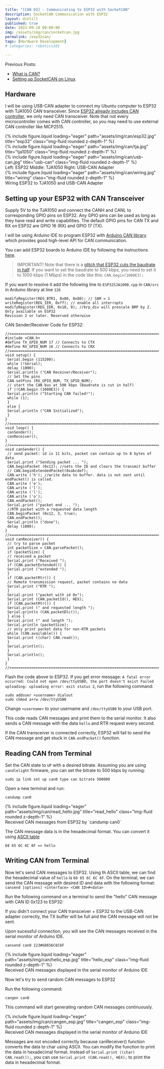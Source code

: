 ```yaml
---
title: "[CAN 03] - Communicating to ESP32 with SocketCAN" 
description: SocketCAN Communication with ESP32
layout: distill
published: true
date: 2023-09-10 00:00:00
img: /assets/img/can/socketcan.jpg
permalink: /esp32can/
tags: [Hardware Development]
# categories: robotics101

---
```


Previous Posts:
- [What is CAN?](/aboutcan/)
- [Setting up SocketCAN on Linux](/socketcan/)


## Hardware

I will be using USB-CAN adapter to connect my Ubuntu computer to ESP32 with TJA1050 CAN transceiver. Since [ESP32 already includes CAN controller](https://docs.espressif.com/projects/esp-idf/en/release-v3.3/api-reference/peripherals/can.html), we only need CAN transceiver. Note that not every microcontroller comes with CAN controller, so you may need to use external CAN controller like MCP2515.

<div class="row">
    <div class="col-sm mt-3 mt-md-0">
        {% include figure.liquid loading="eager" path="assets/img/can/esp32.jpg" title="esp32" class="img-fluid rounded z-depth-1" %}
    </div>
    <div class="col-sm mt-3 mt-md-0">
        {% include figure.liquid loading="eager" path="assets/img/can/tja.jpg" title="tja1050" class="img-fluid rounded z-depth-1" %}
    </div>
        <div class="col-sm mt-3 mt-md-0">
        {% include figure.liquid loading="eager" path="assets/img/can/usb-can.jpg" title="usb-can" class="img-fluid rounded z-depth-1" %}
    </div>
</div>
<div class="caption">
  Left: ESP32 Middle: TJA1050 Right: USB-CAN Adapter
</div>


<div class="row">
    <div class="col-sm mt-3 mt-md-0">
        {% include figure.liquid loading="eager" path="assets/img/can/wiring.jpg" title="wiring" class="img-fluid rounded z-depth-1" %}
    </div>
</div>
<div class="caption">
  Wiring ESP32 to TJA1050 and USB-CAN Adapter
</div>

## Setting up your ESP32 with CAN Transceiver

Supply 5V to the TJA1050 and connect the CANH and CANL to corresponding GPIO pins on ESP32. Any GPIO pins can be used as long as they have read and write capabilities.
The default GPIO pins for CAN TX and RX on ESP32 are GPIO 16 (RX) and GPIO 17 (TX). 

I will be using Arduino IDE to program ESP32 with [Arduino CAN library](https://github.com/sandeepmistry/arduino-CAN) which provides good high-level API for CAN communication.

You can add ESP32 boards to Arduino IDE by following the instructions [here](https://randomnerdtutorials.com/installing-the-esp32-board-in-arduino-ide-windows-instructions/).


>IMPORTANT! Note that there is a [glitch that ESP32 cuts the baudrate in half](https://github.com/sandeepmistry/arduino-CAN/issues/62). If you want to set the baudrate to 500 kbps, you need to set it to 1000 kbps (1 Mbps) in the code like this: `CAN.begin(1000E3);`

If you want to resolve it add the following line to `ESP32SJA1000.cpp` in `CAN/src` in Arduino library at line `126`
```
modifyRegister(REG_BTR1, 0x80, 0x80); // SAM = 1
writeRegister(REG_IER, 0xff); // enable all interrupts
modifyRegister(REG_IER, 0x10, 0); //brp_div will prescale BRP by 2. Only available on ESP32
Revision 2 or later. Reserved otherwise 
```


CAN Sender/Receiver Code for ESP32:

```
//==================================================================================//
#include <CAN.h>
#define TX_GPIO_NUM 17 // Connects to CTX
#define RX_GPIO_NUM 16 // Connects to CRX
//==================================================================================//
void setup() {
 Serial.begin (115200);
 while (!Serial);
 delay (1000);
 Serial.println ("CAN Receiver/Receiver");
 // Set the pins
 CAN.setPins (RX_GPIO_NUM, TX_GPIO_NUM);
 // start the CAN bus at 500 kbps (Baudrate is cut in half)
 if (!CAN.begin (1000E3)) {
 Serial.println ("Starting CAN failed!");
 while (1);
 }
 else {
 Serial.println ("CAN Initialized");
 }
}
//==================================================================================//
void loop() {
 canSender();
 canReceiver();
}
//==================================================================================//
void canSender() {
 // send packet: id is 11 bits, packet can contain up to 8 bytes of data
 Serial.print ("Sending packet ... ");
 CAN.beginPacket (0x12); //sets the ID and clears the transmit buffer
 // CAN.beginExtendedPacket(0xabcdef);
 CAN.write ('h'); //write data to buffer. data is not sent until endPacket() is called.
 CAN.write ('e');
 CAN.write ('l');
 CAN.write ('l');
 CAN.write ('o');
 CAN.endPacket();
 Serial.print ("packet end ... ");
 //RTR packet with a requested data length
 CAN.beginPacket (0x12, 3, true);
 CAN.endPacket();
 Serial.println ("done");
 delay (1000);
}
//==================================================================================//
void canReceiver() {
 // try to parse packet
 int packetSize = CAN.parsePacket();
 if (packetSize) {
 // received a packet
 Serial.print ("Received ");
 if (CAN.packetExtended()) {
 Serial.print ("extended ");
 }
 if (CAN.packetRtr()) {
 // Remote transmission request, packet contains no data
 Serial.print ("RTR ");
 }
 Serial.print ("packet with id 0x");
 Serial.print (CAN.packetId(), HEX);
 if (CAN.packetRtr()) {
 Serial.print (" and requested length ");
 Serial.println (CAN.packetDlc());
 } else {
 Serial.print (" and length ");
 Serial.println (packetSize);
 // only print packet data for non-RTR packets
 while (CAN.available()) {
 Serial.print ((char) CAN.read());
 }
 Serial.println();
 }
 Serial.println();
 }
}
//==================================================================================//
```
Flash the code above to ESP32. If you get error message: `A fatal error occurred: Could not open /dev/ttyUSB0, the port doesn't exist Failed uploading: uploading error: exit status 2`, run the following command:
```
sudo adduser <username> dialout
sudo chmod a+rw /dev/ttyUSB0
```
Change `<username>` to your username and `/dev/ttyUSB0` to your USB port.


This code reads CAN messages and print them to the serial monitor. It also sends a CAN message with the data `hello` and RTR request every second.

If the CAN transceiver is connected correctly, ESP32 will fail to send the CAN message and get stuck in `CAN.endPacket()` function.


## Reading CAN from Terminal

Set the CAN state to `UP` with a desired bitrate. Assuming you are using `candlelight` firmware, you can set the bitrate to 500 kbps by running:
```
sudo ip link set up can0 type can bitrate 500000
```

Open a new terminal and run:
```
candump can0
```

<div class="row">
    <div class="col-sm mt-3 mt-md-0">
        {% include figure.liquid loading="eager" path="assets/img/can/read_hello.jpg" title="read_hello" class="img-fluid rounded z-depth-1" %}
    </div>
</div>
<div class="caption">
  Received CAN messages from ESP32 by `candump can0`
</div>

The CAN message data is in the hexadecimal format. You can convert it using [ASCII table](https://www.rapidtables.com/convert/number/hex-to-ascii.html)

`68 65 6C 6C 6F => hello`

## Writing CAN from Terminal

Now let's send CAN messages to ESP32. Using th ASCII table, we can find the hexadecimal value of `hello` is `68 65 6C 6C 6F`.
On the terminal, we can send the CAN message with desired ID and data with the following format: `cansend [options] <interface> <CAN ID>#<data>`

Run the following command on a terminal to send the "hello" CAN message with CAN ID 0x123 to ESP32:

If you didn't connect your CAN transceiver + ESP32 to the USB-CAN adapter correctly, the TX buffer will be full and the CAN message will not be sent.

Upon sucessful connection, you will see the CAN messages received in the serial monitor of Arduino IDE.

```
cansend can0 123#68656C6C6F
```
<div class="row">
    <div class="col-sm mt-3 mt-md-0">
        {% include figure.liquid loading="eager" path="assets/img/can/hello_esp.jpg" title="hello_esp" class="img-fluid rounded z-depth-1" %}
    </div>
</div>
<div class="caption">
  Received CAN messages displayed in the serial monitor of Arduino IDE
</div>


Now let's try to send random CAN messages to ESP32

Run the following command:
```
cangen can0
```
This command will start generating random CAN messages continuously. 


<div class="row">
    <div class="col-sm mt-3 mt-md-0">
        {% include figure.liquid loading="eager" path="assets/img/can/cangen_esp.jpg" title="cangen_esp" class="img-fluid rounded z-depth-1" %}
    </div>
</div>
<div class="caption">
  Received CAN messages displayed in the serial monitor of Arduino IDE
</div>

Messages are not encoded correctly because canReceiver() function converts the data to char using ASCII. You can modify the function to print the data in hexadecimal format.
Instead of `Serial.print ((char) CAN.read());`, you can use `Serial.print (CAN.read(), HEX);` to print the data in hexadecimal format.



